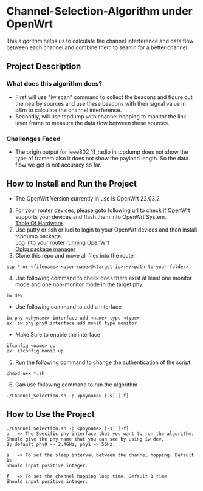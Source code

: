 # Channel-Selection-Algorithm under OpenWrt
This algorithm helps us to calculate the channel interference and data flow between each channel and combine them to search for a better channel.

## Project Description
### What does this algorithm does?
* First will use "iw scan" command to collect the beacons and figure out the nearby sources and use these beacons with their signal value in dBm to 
calculate the channel interference. 
* Secondly, will use tcpdump with channel hopping to monitor the link layer frame to measure the data flow between these sources.

### Challenges Faced
* The origin output for ieee802_11_radio in tcpdump does not show the type of framem also it does not show the payload length. So the data flow we get is not accuracy so far.

## How to Install and Run the Project
* The OpenWrt Version currently in use is OpenWrt 22.03.2

1. For your router devices, please goto following url to check if OpenWrt supports your devices and flash them into OpenWrt System.<br />
[Table Of Hardware](https://openwrt.org/toh/start)
2. Use putty or ssh or luci to login to your OpenWrt devices and then install tcpdump package. <br />
[Log into your router running OpenWrt](https://openwrt.org/docs/guide-quick-start/walkthrough_login)<br />
[Opkg package manager](https://openwrt.org/docs/guide-user/additional-software/opkg)
3. Clone this repo and move all files into the router.
```
scp * or <filename> <user-name>@<target-ip>:~/<path-to-your-folder>
```
4. Use following command to check does there exist at least one monitor mode and one non-monitor mode in the target phy.
```
iw dev
```
* Use following command to add a interface
```
iw phy <phyname> interface add <name> type <type> 
ex: iw phy phy0 interface add moni0 type monitor
```
* Make Sure to enable the interface
```
ifconfig <name> up
ex: ifconfig moni0 up
```
5. Run the following command to change the authentication of the script
```
chmod u+x *.sh
```
6. Can use following command to run the algorithm
```
./Channel_Selection.sh -p <phyname> [-s] [-f]
```

## How to Use the Project
```
./Channel_Selection.sh -p <phyname> [-s] [-f]
p   => The Specific phy interface that you want to run the algorithm.
Should give the phy name that you can see by using iw dev.
By default phy0 => 2.4GHz, phy1 => 5GHz.

s   => To set the sleep interval between the channel hopping. Default 1s
Should input positive integer.

f   => To set the channel hopping loop time. Default 1 time
Should input positive integer.
```

